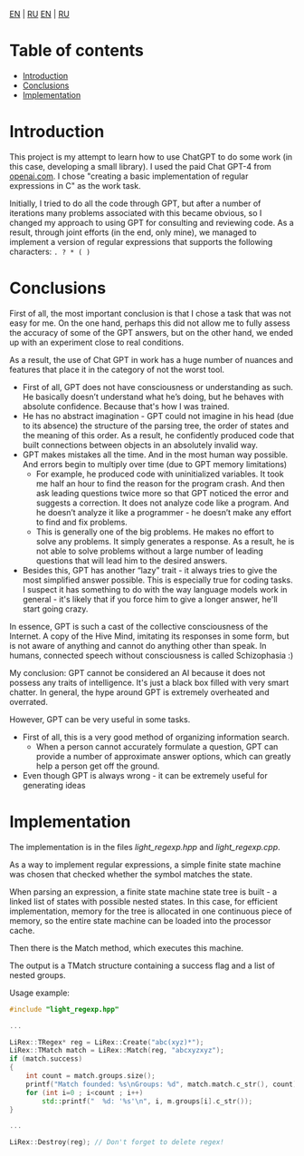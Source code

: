 [EN](https://github.com/Sadalmalik/CRegExp/blob/main/README.md) | [RU](https://github.com/Sadalmalik/CRegExp/blob/main/README.RU.md)
[EN](https://github.com/Sadalmalik/CRegExp/blob/main/README.md) | [RU](https://github.com/Sadalmalik/CRegExp/blob/main/README.RU.md)

# Table of contents
* [Introduction](#introduction)
* [Conclusions](#conclusions)
* [Implementation](#implementation)


# Introduction
This project is my attempt to learn how to use ChatGPT to do some work (in this case, developing a small library). I used the paid Chat GPT-4 from [openai.com](https://chat.openai.com/). I chose "creating a basic implementation of regular expressions in C" as the work task.

Initially, I tried to do all the code through GPT, but after a number of iterations many problems associated with this became obvious, so I changed my approach to using GPT for consulting and reviewing code. As a result, through joint efforts (in the end, only mine), we managed to implement a version of regular expressions that supports the following characters: `. ? * ( )`


# Conclusions
First of all, the most important conclusion is that I chose a task that was not easy for me. On the one hand, perhaps this did not allow me to fully assess the accuracy of some of the GPT answers, but on the other hand, we ended up with an experiment close to real conditions.

As a result, the use of Chat GPT in work has a huge number of nuances and features that place it in the category of not the worst tool.

* First of all, GPT does not have consciousness or understanding as such. He basically doesn’t understand what he’s doing, but he behaves with absolute confidence. Because that's how I was trained.
* He has no abstract imagination - GPT could not imagine in his head (due to its absence) the structure of the parsing tree, the order of states and the meaning of this order. As a result, he confidently produced code that built connections between objects in an absolutely invalid way.
* GPT makes mistakes all the time. And in the most human way possible. And errors begin to multiply over time (due to GPT memory limitations)
   * For example, he produced code with uninitialized variables. It took me half an hour to find the reason for the program crash. And then ask leading questions twice more so that GPT noticed the error and suggests a correction. It does not analyze code like a program. And he doesn’t analyze it like a programmer - he doesn’t make any effort to find and fix problems.
   * This is generally one of the big problems. He makes no effort to solve any problems. It simply generates a response. As a result, he is not able to solve problems without a large number of leading questions that will lead him to the desired answers.
* Besides this, GPT has another “lazy” trait - it always tries to give the most simplified answer possible. This is especially true for coding tasks. I suspect it has something to do with the way language models work in general - it's likely that if you force him to give a longer answer, he'll start going crazy.

In essence, GPT is such a cast of the collective consciousness of the Internet.
A copy of the Hive Mind, imitating its responses in some form, but is not aware of anything and cannot do anything other than speak. In humans, connected speech without consciousness is called Schizophasia :)

My conclusion:
GPT cannot be considered an AI because it does not possess any traits of intelligence.
It's just a black box filled with very smart chatter.
In general, the hype around GPT is extremely overheated and overrated.

However, GPT can be very useful in some tasks.
* First of all, this is a very good method of organizing information search.
   * When a person cannot accurately formulate a question, GPT can provide a number of approximate answer options, which can greatly help a person get off the ground.
* Even though GPT is always wrong - it can be extremely useful for generating ideas


# Implementation
The implementation is in the files *light_regexp.hpp* and *light_regexp.cpp*.

As a way to implement regular expressions, a simple finite state machine was chosen that checked whether the symbol matches the state.

When parsing an expression, a finite state machine state tree is built - a linked list of states with possible nested states. In this case, for efficient implementation, memory for the tree is allocated in one continuous piece of memory, so the entire state machine can be loaded into the processor cache.

Then there is the Match method, which executes this machine.

The output is a TMatch structure containing a success flag and a list of nested groups.

Usage example:
```cpp
#include "light_regexp.hpp"

...

LiRex::TRegex* reg = LiRex::Create("abc(xyz)*");
LiRex::TMatch match = LiRex::Match(reg, "abcxyzxyz");
if (match.success)
{
    int count = match.groups.size();
    printf("Match founded: %s\nGroups: %d", match.match.c_str(), count);
    for (int i=0 ; i<count ; i++)
        std::printf("  %d: '%s'\n", i, m.groups[i].c_str());
}

...

LiRex::Destroy(reg); // Don't forget to delete regex!
```
